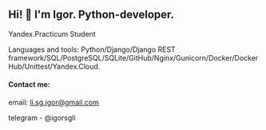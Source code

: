 ## Hi! 👋 I'm Igor. Python-developer.

Yandex.Practicum Student

Languages and tools: Python/Django/Django REST framework/SQL/PostgreSQL/SQLite/GitHub/Nginx/Gunicorn/Docker/Docker Hub/Unittest/Yandex.Cloud.

#### Contact me:
email: li.sg.igor@gmail.com

telegram - @igorsgli

<!--
**igorsgli/igorsgli** is a ✨ _special_ ✨ repository because its `README.md` (this file) appears on your GitHub profile.

Here are some ideas to get you started:

- 🔭 I’m currently working on ...
- 🌱 I’m currently learning ...
- 👯 I’m looking to collaborate on ...
- 🤔 I’m looking for help with ...
- 💬 Ask me about ...
- 📫 How to reach me: ...
- 😄 Pronouns: ...
- ⚡ Fun fact: ...
-->
